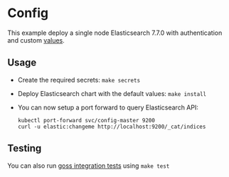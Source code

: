 # Config

This example deploy a single node Elasticsearch 7.7.0 with authentication and
custom [values][].


## Usage

* Create the required secrets: `make secrets`

* Deploy Elasticsearch chart with the default values: `make install`

* You can now setup a port forward to query Elasticsearch API:

  ```
  kubectl port-forward svc/config-master 9200
  curl -u elastic:changeme http://localhost:9200/_cat/indices
  ```


## Testing

You can also run [goss integration tests][] using `make test`


[goss integration tests]: https://github.com/elastic/helm-charts/tree/7.7/elasticsearch/examples/config/test/goss.yaml
[values]: https://github.com/elastic/helm-charts/tree/7.7/elasticsearch/examples/config/values.yaml
